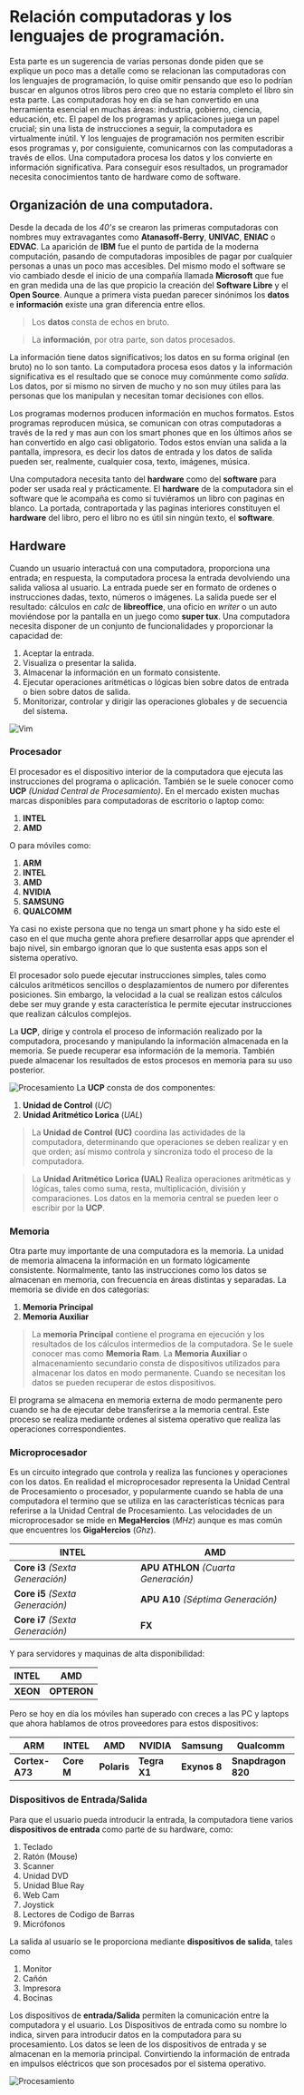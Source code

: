 # Relación computadoras y los lenguajes de programación.
Esta parte es un sugerencia de varias personas donde piden que se explique un poco mas a detalle como se relacionan las computadoras con los lenguajes de programación, lo quise omitir pensando que eso lo podrían buscar en algunos otros libros pero creo que no estaría completo el libro sin esta parte.
Las computadoras hoy en día se han convertido en una herramienta esencial en muchas áreas: industria, gobierno, ciencia, educación, etc. El papel de los programas y aplicaciones juega un papel crucial; sin una lista de instrucciones a seguir, la computadora es virtualmente inútil. Y los lenguajes de programación nos permiten escribir esos programas y, por consiguiente, comunicarnos con las computadoras a través de ellos.
Una computadora procesa los datos y los convierte en información significativa. Para conseguir esos resultados, un programador necesita conocimientos tanto de hardware como de software.

## Organización de una computadora.
Desde la decada de los *40's* se crearon las primeras computadoras con nombres muy extravagantes como **Atanasoff-Berry**, **UNIVAC**, **ENIAC** o **EDVAC**.
La aparición de **IBM** fue el punto de partida de la moderna computación, pasando de computadoras imposibles de pagar por cualquier personas a unas un poco mas accesibles. Del mismo modo el software se vio cambiado desde el inicio de una compañía llamada **Microsoft** que fue en gran medida una de las que propicio la creación del **Software Libre** y el **Open Source**.
Aunque a primera vista puedan parecer sinónimos los **datos** e **información** existe una gran diferencia entre ellos.

> Los **datos** consta de echos en bruto. 

> La **información**, por otra parte, son datos procesados.

La información tiene datos significativos; los datos en su forma original (en bruto) no lo son tanto. La computadora procesa esos datos y la información significativa es el resultado que se conoce muy comúnmente como *salida*.
Los datos, por si mismo no sirven de mucho y no son muy útiles para las personas que los manipulan y necesitan tomar decisiones con ellos.

Los programas modernos producen información en muchos formatos. Estos programas reproducen música, se comunican con otras computadoras a través de la red y mas aun con los smart phones que en los últimos años se han convertido en algo casi obligatorio. Todos estos envían una salida a la pantalla, impresora, es decir los datos de entrada y los datos de salida pueden ser, realmente, cualquier cosa, texto, imágenes, música.

Una computadora necesita tanto del **hardware** como del **software** para poder ser usada real y prácticamente. El **hardware** de la computadora sin el software que le acompaña es como si tuviéramos un libro con paginas en blanco. La portada, contraportada y las paginas interiores constituyen el **hardware** del libro, pero el libro no es útil sin ningún texto, el **software**.

## Hardware
Cuando un usuario interactuá con una computadora, proporciona una entrada; en respuesta, la computadora procesa la entrada devolviendo una salida valiosa al usuario. La entrada puede ser en formato de ordenes o instrucciones dadas, texto, números o imágenes. La salida puede ser el resultado: cálculos en *calc* de **libreoffice**, una oficio en *writer* o un auto moviéndose por la pantalla en un juego como **super tux**. Una computadora necesita disponer de un conjunto de funcionalidades y proporcionar la capacidad de:

1. Aceptar la entrada.
2. Visualiza o presentar la salida.
3. Almacenar la información en un formato consistente.
4. Ejecutar operaciones aritméticas o lógicas bien sobre datos de entrada o bien sobre datos de salida.
5. Monitorizar, controlar y dirigir las operaciones globales y de secuencia del sistema.

![Vim](/Imagenes/Arquitectura/CPU.svg)
### Procesador
El procesador es el dispositivo interior de la computadora que ejecuta las instrucciones del programa o aplicación. También se le suele conocer como **UCP** *(Unidad Central de Procesamiento)*. En el mercado existen muchas marcas disponibles para computadoras de escritorio o laptop como:

1. **INTEL**
2. **AMD**

O para móviles como:

1. **ARM**
2. **INTEL**
3. **AMD**
4. **NVIDIA**
5. **SAMSUNG**
6. **QUALCOMM**

Ya casi no existe persona que no tenga un smart phone y ha sido este el caso en el que mucha gente ahora prefiere desarrollar apps que aprender el bajo nivel, sin embargo ignoran que lo que sustenta esas apps son el sistema operativo.

El procesador solo puede ejecutar instrucciones simples, tales como cálculos aritméticos sencillos o desplazamientos de numero por diferentes posiciones. Sin embargo, la velocidad a la cual se realizan estos cálculos debe ser muy grande y esta característica le permite ejecutar instrucciones que realizan cálculos complejos.

La **UCP**, dirige y controla el proceso de información realizado por la computadora, procesando y manipulando la información almacenada en la memoria. Se puede recuperar esa información de la memoria. También puede almacenar los resultados de estos procesos en memoria para su uso posterior.

![Procesamiento](/Imagenes/Arquitectura/Procesamiento.svg)
La **UCP** consta de dos componentes:

1. **Unidad de Control** (*UC*)
2. **Unidad Aritmético Lorica** (*UAL*)

> La **Unidad de Control (UC)** coordina las actividades de la computadora, determinando que operaciones se deben realizar y en que orden; así mismo controla y sincroniza todo el proceso de la computadora.

> La **Unidad Aritmético Lorica (UAL)** Realiza operaciones aritméticas y lógicas, tales como suma, resta, multiplicación, división y comparaciones. Los datos en la memoria central se pueden leer o escribir por la **UCP**.

### Memoria

Otra parte muy importante de una computadora es la memoria. La unidad de memoria almacena la información en un formato lógicamente consistente. Normalmente, tanto las instrucciones como los datos se almacenan en memoria, con frecuencia en áreas distintas y separadas. La memoria se divide en dos categorías:

1. **Memoria Principal**
2. **Memoria Auxiliar**

> La **memoria Principal** contiene el programa en ejecución y los resultados de los cálculos intermedios de la computadora. Se le suele conocer mas como **Memoria Ram**.
> La **Memoria Auxiliar** o almacenamiento secundario consta de dispositivos utilizados para almacenar los datos en modo permanente. Cuando se necesitan los datos se pueden recuperar de estos dispositivos.

El programa se almacena en memoria externa de modo permanente pero cuando se ha de ejecutar debe transferirse a la memoria central. Este proceso se realiza mediante ordenes al sistema operativo que realiza las operaciones correspondientes.

### Microprocesador
Es un circuito integrado que controla y realiza las funciones y operaciones con los datos. En realidad el microprocesador representa la Unidad Central de Procesamiento o procesador, y popularmente cuando se habla de una computadora el termino que se utiliza en las características técnicas para referirse a la Unidad Central de Procesamiento. Las velocidades de un microprocesador se mide en **MegaHercios** (*MHz*) aunque es mas común que encuentres los **GigaHercios** (*Ghz*).

| **INTEL** | **AMD** |
| -- | -- |
| **Core i3** *(Sexta Generación)* | **APU ATHLON** *(Cuarta Generación)* |
| **Core i5** *(Sexta Generación)* | **APU A10** *(Séptima Generación)* |
| **Core i7** *(Sexta Generación)* | **FX** | 

Y para servidores y maquinas de alta disponibilidad:

| **INTEL** | **AMD** |
| -- | -- |
| **XEON** | **OPTERON** |

Pero se hoy en día los móviles han superado con creces a las PC y laptops que ahora hablamos de otros proveedores para estos dispositivos:

| **ARM** | **INTEL** | **AMD** | **NVIDIA** | **Samsung** | **Qualcomm** |
| -- | -- | -- | -- | -- | -- |
| **Cortex-A73** | **Core M** | **Polaris** | **Tegra X1** | **Exynos 8** | **Snapdragon 820** |

### Dispositivos de Entrada/Salida
Para que el usuario pueda introducir la entrada, la computadora tiene varios **dispositivos de entrada** como parte de su hardware, como:

1. Teclado
2. Ratón  (Mouse)
3. Scanner
5. Unidad DVD
6. Unidad Blue Ray
7. Web Cam
8. Joystick
9. Lectores de Codigo de Barras
10. Micrófonos

La salida al usuario se le proporciona mediante **dispositivos de salida**, tales como

1. Monitor
2. Cañón
3. Impresora
4. Bocinas

Los dispositivos de **entrada/Salida** permiten la comunicación entre la computadora y el usuario. Los Dispositivos de entrada como su nombre lo indica, sirven para introducir datos en la computadora para su procesamiento. Los datos se leen de los dispositivos de entrada y se almacenan en la memoria principal. Convirtiendo la información de entrada en impulsos eléctricos que son procesados por el sistema operativo.

![Procesamiento](/Imagenes/Arquitectura/IO.svg)



